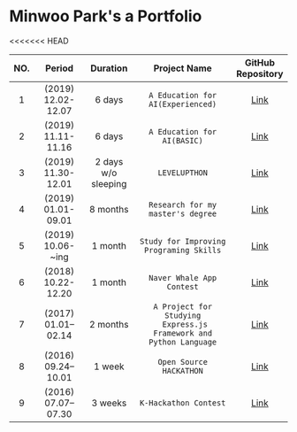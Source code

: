 # Minwoo Park's a Portfolio

<<<<<<< HEAD
<!-- <style>
table {
    width:100%;
}
</style> -->

|NO.|Period|Duration|Project Name|GitHub <br> Repository|
|:--:|:-:|:-:|:-:|:-:|
|1| (2019) 12.02-12.07 | 6 days | `A Education for AI(Experienced)` | [Link][7] |
|2| (2019) 11.11-11.16 | 6 days | `A Education for AI(BASIC)` | [Link][8] |
|3| (2019) 11.30-12.01 | 2 days <br> w/o sleeping | `LEVELUPTHON` | [Link][2] |
|4| (2019) 01.01-09.01 | 8 months | `Research for my master's degree` | [Link][1] |
|5| (2019) 10.06- ~ing | 1 month | `Study for Improving Programing Skills` | [Link][7] |
|6| (2018) 10.22-12.20 | 1 month | `Naver Whale App Contest` | [Link][3] |
|7| (2017) 01.01–02.14 | 2 months | `A Project for Studying` <br> ` Express.js Framework and Python Language` | [Link][6] |
|8| (2016) 09.24–10.01 | 1 week | `Open Source HACKATHON` | [Link][4] |
|9| (2016) 07.07–07.30 | 3 weeks | `K-Hackathon Contest` | [Link][5] |

[1]: https://github.com/pmw9027/A-Framework-For-Evaluating-Performance-of-Algorithms-Extracting-the-Main-Content-from-a-Web-Page
[2]: https://github.com/pmw9027/LEVUPTHON_Team18.git
[3]: https://github.com/pmw9027/StepTracer
[4]: https://github.com/pmw9027/Say
[5]: https://github.com/pmw9027/HACKERTON4
[6]: https://github.com/pmw9027/psck_server.git
[7]: https://github.com/pmw9027/AI-High_Level
[8]: https://github.com/pmw9027/Education-of-AI-Basic
[9]: https://github.com/pmw9027/CODING_TEST.git

